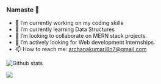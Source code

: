 ### Namaste 🙏

<!--
**Archana550/Archana550** is a ✨ _special_ ✨ repository because its `README.md` (this file) appears on your GitHub profile.

Here are some ideas to get you started:
-->

- 🔭 I’m currently working on my coding skills
- 🌱 I’m currently learning Data Structures
- 👯 I’m looking to collaborate on MERN stack projects.
- 🤔 I’m actively looking for Web development internships.
- 📫 How to reach me: archanakumari8n7@gmail.com

![Github stats](https://github-readme-stats.vercel.app/api?username=Archana550)
</br>


         
         
         

</code>

![](https://komarev.com/ghpvc/?username=Archana550&color=orange)
